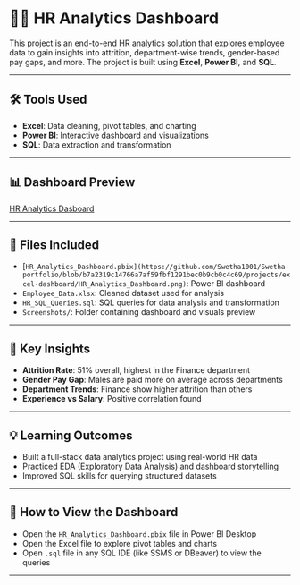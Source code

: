 # 👩‍💼 HR Analytics Dashboard

This project is an end-to-end HR analytics solution that explores employee data to gain insights into attrition, department-wise trends, gender-based pay gaps, and more. The project is built using **Excel**, **Power BI**, and **SQL**.

---

## 🛠️ Tools Used

- **Excel**: Data cleaning, pivot tables, and charting
- **Power BI**: Interactive dashboard and visualizations
- **SQL**: Data extraction and transformation

---

## 📊 Dashboard Preview
[HR Analytics Dasboard](https://github.com/Swetha1001/Swetha-portfolio/blob/b7a2319c14766a7af59fbf1291bec0b9cb0c4c69/projects/excel-dashboard/HR_Analytics_Dashboard.png)


---

## 📁 Files Included

- [`HR_Analytics_Dashboard.pbix](https://github.com/Swetha1001/Swetha-portfolio/blob/b7a2319c14766a7af59fbf1291bec0b9cb0c4c69/projects/excel-dashboard/HR_Analytics_Dashboard.png)`: Power BI dashboard
- `Employee_Data.xlsx`: Cleaned dataset used for analysis
- `HR_SQL_Queries.sql`: SQL queries for data analysis and transformation
- `Screenshots/`: Folder containing dashboard and visuals preview

---

## 📌 Key Insights

- **Attrition Rate**: 51% overall, highest in the Finance department
- **Gender Pay Gap**: Males are paid more on average across departments
- **Department Trends**: Finance show higher attrition than others
- **Experience vs Salary**: Positive correlation found

---

## 💡 Learning Outcomes

- Built a full-stack data analytics project using real-world HR data
- Practiced EDA (Exploratory Data Analysis) and dashboard storytelling
- Improved SQL skills for querying structured datasets

---

## 🚀 How to View the Dashboard

- Open the `HR_Analytics_Dashboard.pbix` file in Power BI Desktop
- Open the Excel file to explore pivot tables and charts
- Open `.sql` file in any SQL IDE (like SSMS or DBeaver) to view the queries

---




